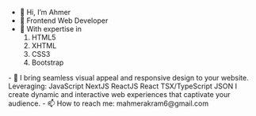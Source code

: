 - 👋 Hi, I’m Ahmer
- 👀 Frontend Web Developer
- 💞️ With expertise in
  <ol>
    <li>HTML5</li>
    <li>XHTML</li>
    <li>CSS3</li>
    <li>Bootstrap</li>
</ol>
- 🌱 I bring seamless visual appeal and responsive design to your website. Leveraging:
    JavaScript
    NextJS
    ReactJS
    React TSX/TypeScript
    JSON
  I create dynamic and interactive web experiences that captivate your audience.
- 📫 How to reach me: mahmerakram6@gmail.com

<!---
ahmersdev/ahmersdev is a ✨ special ✨ repository because its `README.md` (this file) appears on your GitHub profile.
You can click the Preview link to take a look at your changes.
--->
